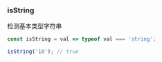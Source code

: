 ### isString

检测基本类型字符串

```js
const isString = val => typeof val === 'string';
```

```js
isString('10'); // true
```

